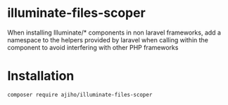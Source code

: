 # illuminate-files-scoper


When installing Illuminate/* components in non laravel frameworks, add a namespace to the helpers provided by laravel when calling within the component to avoid interfering with other PHP frameworks


# Installation

```bash
composer require ajiho/illuminate-files-scoper
```



